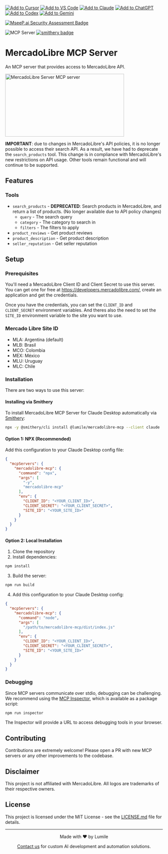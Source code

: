 [![Add to Cursor](https://fastmcp.me/badges/cursor_dark.svg)](https://fastmcp.me/MCP/Details/650/mercadolibre)
[![Add to VS Code](https://fastmcp.me/badges/vscode_dark.svg)](https://fastmcp.me/MCP/Details/650/mercadolibre)
[![Add to Claude](https://fastmcp.me/badges/claude_dark.svg)](https://fastmcp.me/MCP/Details/650/mercadolibre)
[![Add to ChatGPT](https://fastmcp.me/badges/chatgpt_dark.svg)](https://fastmcp.me/MCP/Details/650/mercadolibre)
[![Add to Codex](https://fastmcp.me/badges/codex_dark.svg)](https://fastmcp.me/MCP/Details/650/mercadolibre)
[![Add to Gemini](https://fastmcp.me/badges/gemini_dark.svg)](https://fastmcp.me/MCP/Details/650/mercadolibre)

[![MseeP.ai Security Assessment Badge](https://mseep.net/pr/lumile-mercadolibre-mcp-badge.png)](https://mseep.ai/app/lumile-mercadolibre-mcp)

![](https://badge.mcpx.dev?type=server 'MCP Server')
[![smithery badge](https://smithery.ai/badge/@lumile/mercadolibre-mcp)](https://smithery.ai/server/@lumile/mercadolibre-mcp)
# MercadoLibre MCP Server

An MCP server that provides access to MercadoLibre API.

<a href="https://glama.ai/mcp/servers/hgsefxwq4c"><img width="380" height="200" src="https://glama.ai/mcp/servers/hgsefxwq4c/badge" alt="MercadoLibre Server MCP server" /></a>

**IMPORTANT**: due to changes in MercadoLibre's API policies, it is no longer possible to access their search API. As a result, we have had to deprecate the `search_products` tool. This change is in compliance with MercadoLibre's new restrictions on API usage. Other tools remain functional and will continue to be supported.

## Features

### Tools
- `search_products` - **DEPRECATED**: Search products in MercadoLibre, and return a list of products. (No longer available due to API policy changes)
  - `query` - The search query
  - `category` - The category to search in
  - `filters` - The filters to apply
- `product_reviews` - Get product reviews
- `product_description` - Get product description
- `seller_reputation` - Get seller reputation

## Setup

### Prerequisites

You'll need a MercadoLibre Client ID and Client Secret to use this server.  You can get one for free at https://developers.mercadolibre.com/, create an application and get the credentials.

Once you have the credentials, you can set the `CLIENT_ID` and `CLIENT_SECRET` environment variables.  And theres also the need to set the `SITE_ID` environment variable to the site you want to use.

### Mercado Libre Site ID
- MLA: Argentina (default)
- MLB: Brasil
- MCO: Colombia
- MEX: México
- MLU: Uruguay
- MLC: Chile

### Installation

There are two ways to use this server:

#### Installing via Smithery

To install MercadoLibre MCP Server for Claude Desktop automatically via [Smithery](https://smithery.ai/server/@lumile/mercadolibre-mcp):

```bash
npx -y @smithery/cli install @lumile/mercadolibre-mcp --client claude
```

#### Option 1: NPX (Recommended)
Add this configuration to your Claude Desktop config file:

```json
{
  "mcpServers": {
    "mercadolibre-mcp": {
      "command": "npx",
      "args": [
        "-y",
        "mercadolibre-mcp"
      ],
      "env": {
        "CLIENT_ID": "<YOUR_CLIENT_ID>",
        "CLIENT_SECRET": "<YOUR_CLIENT_SECRET>",
        "SITE_ID": "<YOUR_SITE_ID>"
      }
    }
  }
}
```
#### Option 2: Local Installation
1. Clone the repository
2. Install dependencies:
```bash
npm install
```

3. Build the server:
```bash
npm run build
```

4. Add this configuration to your Claude Desktop config:
```json
{
  "mcpServers": {
    "mercadolibre-mcp": {
      "command": "node",
      "args": [
        "/path/to/mercadolibre-mcp/dist/index.js"
      ],
      "env": {
        "CLIENT_ID": "<YOUR_CLIENT_ID>",
        "CLIENT_SECRET": "<YOUR_CLIENT_SECRET>",
        "SITE_ID": "<YOUR_SITE_ID>"
      }
    }
  }
}
```

### Debugging

Since MCP servers communicate over stdio, debugging can be challenging. We recommend using the [MCP Inspector](https://github.com/modelcontextprotocol/inspector), which is available as a package script:

```bash
npm run inspector
```

The Inspector will provide a URL to access debugging tools in your browser.

## Contributing

Contributions are extremely welcome! Please open a PR with new MCP servers or any other improvements to the codebase.

## Disclaimer

This project is not affiliated with MercadoLibre. All logos are trademarks of their respective owners.

## License

This project is licensed under the MIT License - see the [LICENSE.md](LICENSE.md) file for details.

------

<p align="center">
Made with ❤️ by Lumile
</p>

<p align="center">
<a href="https://www.lumile.com.ar">Contact us</a> for custom AI development and automation solutions.
</p>
